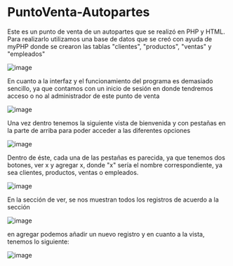 # PuntoVenta-Autopartes
Este es un punto de venta de un autopartes que se realizó en PHP y HTML.
Para realizarlo utilizamos una base de datos que se creó con ayuda de myPHP donde se crearon las tablas "clientes", "productos", "ventas" y "empleados"

![image](https://github.com/Elizabeth140702/PuntoVenta-Autopartes/assets/84193277/fa88e5c4-b9bc-41b4-839d-8a26883fa617)


En cuanto a la interfaz y el funcionamiento del programa es demasiado sencillo, ya que contamos con un inicio de sesión en donde tendremos acceso o no al administrador de este punto de venta

![image](https://github.com/Elizabeth140702/PuntoVenta-Autopartes/assets/84193277/697717b7-e3ba-4016-840e-d9133c810d45)

Una vez dentro tenemos la siguiente vista de bienvenida y con pestañas en la parte de arriba para poder acceder a las diferentes opciones

![image](https://github.com/Elizabeth140702/PuntoVenta-Autopartes/assets/84193277/60a665ac-ee98-44ff-9706-440f130a065b)

Dentro de éste, cada una de las pestañas es parecida, ya que tenemos dos botones, ver x y agregar x, donde "x" sería el nombre correspondiente, ya sea clientes, productos, ventas o empleados.

![image](https://github.com/Elizabeth140702/PuntoVenta-Autopartes/assets/84193277/d8701681-7487-44bb-809c-5478b54ce1a5)

En la sección de ver, se nos muestran todos los registros de acuerdo a la sección 

![image](https://github.com/Elizabeth140702/PuntoVenta-Autopartes/assets/84193277/cbea59f3-6e54-46be-966a-4242b490aa3f)

en agregar podemos añadir un nuevo registro y en cuanto a la vista, tenemos lo siguiente:

![image](https://github.com/Elizabeth140702/PuntoVenta-Autopartes/assets/84193277/36545113-9627-4392-8baa-c589616c8fbc)



